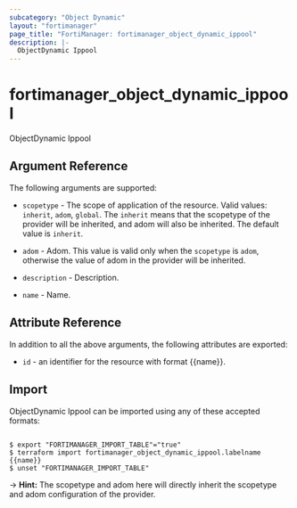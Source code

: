 ```yaml
---
subcategory: "Object Dynamic"
layout: "fortimanager"
page_title: "FortiManager: fortimanager_object_dynamic_ippool"
description: |-
  ObjectDynamic Ippool
---
```


# fortimanager_object_dynamic_ippool
ObjectDynamic Ippool

## Argument Reference


The following arguments are supported:

* `scopetype` - The scope of application of the resource. Valid values: `inherit`, `adom`, `global`. The `inherit` means that the scopetype of the provider will be inherited, and adom will also be inherited. The default value is `inherit`.
* `adom` - Adom. This value is valid only when the `scopetype` is `adom`, otherwise the value of adom in the provider will be inherited.

* `description` - Description.
* `name` - Name.


## Attribute Reference

In addition to all the above arguments, the following attributes are exported:
* `id` - an identifier for the resource with format {{name}}.

## Import

ObjectDynamic Ippool can be imported using any of these accepted formats:
```

$ export "FORTIMANAGER_IMPORT_TABLE"="true"
$ terraform import fortimanager_object_dynamic_ippool.labelname {{name}}
$ unset "FORTIMANAGER_IMPORT_TABLE"
```
-> **Hint:** The scopetype and adom here will directly inherit the scopetype and adom configuration of the provider.
